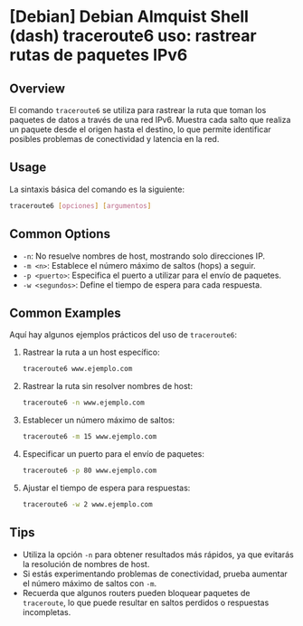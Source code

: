 # [Debian] Debian Almquist Shell (dash) traceroute6 uso: rastrear rutas de paquetes IPv6

## Overview
El comando `traceroute6` se utiliza para rastrear la ruta que toman los paquetes de datos a través de una red IPv6. Muestra cada salto que realiza un paquete desde el origen hasta el destino, lo que permite identificar posibles problemas de conectividad y latencia en la red.

## Usage
La sintaxis básica del comando es la siguiente:

```bash
traceroute6 [opciones] [argumentos]
```

## Common Options
- `-n`: No resuelve nombres de host, mostrando solo direcciones IP.
- `-m <n>`: Establece el número máximo de saltos (hops) a seguir.
- `-p <puerto>`: Especifica el puerto a utilizar para el envío de paquetes.
- `-w <segundos>`: Define el tiempo de espera para cada respuesta.

## Common Examples
Aquí hay algunos ejemplos prácticos del uso de `traceroute6`:

1. Rastrear la ruta a un host específico:
   ```bash
   traceroute6 www.ejemplo.com
   ```

2. Rastrear la ruta sin resolver nombres de host:
   ```bash
   traceroute6 -n www.ejemplo.com
   ```

3. Establecer un número máximo de saltos:
   ```bash
   traceroute6 -m 15 www.ejemplo.com
   ```

4. Especificar un puerto para el envío de paquetes:
   ```bash
   traceroute6 -p 80 www.ejemplo.com
   ```

5. Ajustar el tiempo de espera para respuestas:
   ```bash
   traceroute6 -w 2 www.ejemplo.com
   ```

## Tips
- Utiliza la opción `-n` para obtener resultados más rápidos, ya que evitarás la resolución de nombres de host.
- Si estás experimentando problemas de conectividad, prueba aumentar el número máximo de saltos con `-m`.
- Recuerda que algunos routers pueden bloquear paquetes de `traceroute`, lo que puede resultar en saltos perdidos o respuestas incompletas.